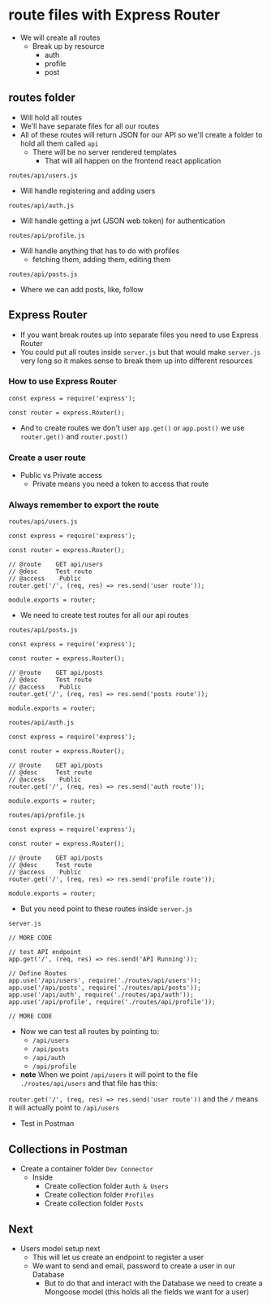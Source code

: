 # route files with Express Router
* We will create all routes
    -  Break up by resource
        +  auth
        +  profile
        +  post

## routes folder
* Will hold all routes
* We'll have separate files for all our routes
* All of these routes will return JSON for our API so we'll create a folder to hold all them called `api`
    - There will be no server rendered templates
        + That will all happen on the frontend react application

`routes/api/users.js`

* Will handle registering and adding users

`routes/api/auth.js`

* Will handle getting a jwt (JSON web token) for authentication
 
`routes/api/profile.js`
 
* Will handle anything that has to do with profiles
    - fetching them, adding them, editing them

`routes/api/posts.js`

* Where we can add posts, like, follow

## Express Router
* If you want break routes up into separate files you need to use Express Router
* You could put all routes inside `server.js` but that would make `server.js` very long so it makes sense to break them up into different resources

### How to use Express Router
```
const express = require('express');

const router = express.Router();
```

* And to create routes we don't user `app.get()` or `app.post()` we use `router.get()` and `router.post()`

### Create a user route
* Public vs Private access
    - Private means you need a token to access that route

### Always remember to export the route
`routes/api/users.js`

```
const express = require('express');

const router = express.Router();

// @route    GET api/users
// @desc     Test route
// @access    Public
router.get('/', (req, res) => res.send('user route'));

module.exports = router;
```

* We need to create test routes for all our api routes

`routes/api/posts.js`

```
const express = require('express');

const router = express.Router();

// @route    GET api/posts
// @desc     Test route
// @access    Public
router.get('/', (req, res) => res.send('posts route'));

module.exports = router;
```

`routes/api/auth.js`

```
const express = require('express');

const router = express.Router();

// @route    GET api/posts
// @desc     Test route
// @access    Public
router.get('/', (req, res) => res.send('auth route'));

module.exports = router;
```

`routes/api/profile.js`

```
const express = require('express');

const router = express.Router();

// @route    GET api/posts
// @desc     Test route
// @access    Public
router.get('/', (req, res) => res.send('profile route'));

module.exports = router;
```

* But you need point to these routes inside `server.js`

`server.js`

```
// MORE CODE

// test API endpoint
app.get('/', (req, res) => res.send('API Running'));

// Define Routes
app.use('/api/users', require('./routes/api/users'));
app.use('/api/posts', require('./routes/api/posts'));
app.use('/api/auth', require('./routes/api/auth'));
app.use('/api/profile', require('./routes/api/profile'));

// MORE CODE
```

* Now we can test all routes by pointing to:
    - `/api/users`
    - `/api/posts`
    - `/api/auth`
    - `/api/profile`
* **note** When we point `/api/users` it will point to the file `./routes/api/users` and that file has this:

`router.get('/', (req, res) => res.send('user route'))` and the `/` means it will actually point to `/api/users`

* Test in Postman

## Collections in Postman
* Create a container folder `Dev Connector`
    - Inside
        + Create collection folder `Auth & Users`
        + Create collection folder `Profiles`
        + Create collection folder `Posts`

## Next
* Users model setup next
    - This will let us create an endpoint to register a user
    - We want to send and email, password to create a user in our Database
        + But to do that and interact with the Database we need to create a Mongoose model (this holds all the fields we want for a user)

